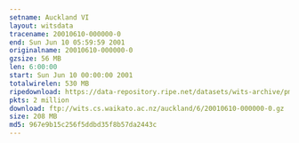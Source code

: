 ```yaml
---
setname: Auckland VI
layout: witsdata
tracename: 20010610-000000-0
end: Sun Jun 10 05:59:59 2001
originalname: 20010610-000000-0
gzsize: 56 MB
len: 6:00:00
start: Sun Jun 10 00:00:00 2001
totalwirelen: 530 MB
ripedownload: https://data-repository.ripe.net/datasets/wits-archive/pma/long/auck/6//20010610-000000-0.gz
pkts: 2 million
download: ftp://wits.cs.waikato.ac.nz/auckland/6/20010610-000000-0.gz
size: 208 MB
md5: 967e9b15c256f5ddbd35f8b57da2443c
---
```

